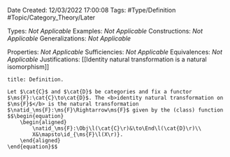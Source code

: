 <div class="topSpace"></div>

Date Created: 12/03/2022 17:00:08
Tags: #Type/Definition #Topic/Category_Theory/Later

Types: <i>Not Applicable</i>
Examples: <i>Not Applicable</i>
Constructions: <i>Not Applicable</i>
Generalizations: <i>Not Applicable</i>

Properties: <i>Not Applicable</i>
Sufficiencies: <i>Not Applicable</i>
Equivalences: <i>Not Applicable</i>
Justifications: [[Identity natural transformation is a natural isomorphism]]

``` ad-Definition
title: Definition.

Let $\cat{C}$ and $\cat{D}$ be categories and fix a functor $\ms{F}:\cat{C}\to\cat{D}$. The <b>identity natural transformation on $\ms{F}$</b> is the natural transformation $\natid_\ms{F}:\ms{F}\Rightarrow\ms{F}$ given by the (class) function
$$\begin{equation}
    \begin{aligned}
        \natid_\ms{F}:\Obj\l(\cat{C}\r)&\to\End\l(\cat{D}\r)\\
        X&\mapsto\id_{\ms{F}\l(X\r)}.
    \end{aligned}
\end{equation}$$

```
